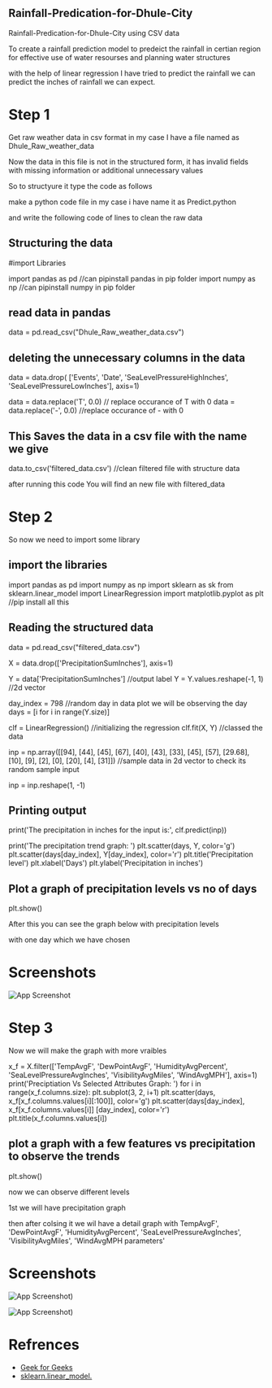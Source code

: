 
## Rainfall-Predication-for-Dhule-City

Rainfall-Predication-for-Dhule-City using CSV data

To create a rainfall prediction model to predeict the rainfall in certian region
for effective use of water resourses and planning water structures

with the help of linear regression I have tried to predict the rainfall
we can predict the inches of rainfall we can expect.



# Step 1

Get raw weather data in csv format in my case I have a file named as Dhule_Raw_weather_data

Now the data in this file is not in the structured form, it has invalid fields with missing information or additional unnecessary values

So to structyure it type the code as follows

make a python code file in my case i have name it as Predict.python

and write the following code of lines to clean the raw data

## Structuring the data
#import Libraries

import pandas as pd  //can pipinstall pandas in pip folder
import numpy as np  //can pipinstall numpy in pip folder

## read data in pandas 
data = pd.read_csv("Dhule_Raw_weather_data.csv")

## deleting the unnecessary columns in the data
data = data.drop(
    ['Events', 'Date', 'SeaLevelPressureHighInches', 'SeaLevelPressureLowInches'], axis=1)

data = data.replace('T', 0.0)  // replace occurance of T with 0
data = data.replace('-', 0.0)  //replace occurance of - with 0

## This Saves the data in a csv file with the name we give 
data.to_csv('filtered_data.csv') //clean filtered file with structure data

after running this code You will find an new file with filtered_data




# Step 2 
So now we need to import some library
## import the libraries
import pandas as pd
import numpy as np
import sklearn as sk
from sklearn.linear_model import LinearRegression
import matplotlib.pyplot as plt //pip install all this

## Reading the structured data
data = pd.read_csv("filtered_data.csv")

X = data.drop(['PrecipitationSumInches'], axis=1)

Y = data['PrecipitationSumInches'] //output label
Y = Y.values.reshape(-1, 1) //2d vector

day_index = 798 //random day in data plot we will be observing the day
days = [i for i in range(Y.size)]

clf = LinearRegression() //initializing the regression
clf.fit(X, Y) //classed the data

inp = np.array([[94], [44], [45], [67], [40], [43], [33], [45],
                [57], [29.68], [10], [9], [2], [0], [20], [4], [31]]) //sample data in 2d vector to check its random sample input

inp = inp.reshape(1, -1)

## Printing output
print('The precipitation in inches for the input is:', clf.predict(inp))

print('The precipitation trend graph: ')
plt.scatter(days, Y, color='g')
plt.scatter(days[day_index], Y[day_index], color='r')
plt.title('Precipitation level')
plt.xlabel('Days')
plt.ylabel('Precipitation in inches')

## Plot a graph of precipitation levels vs no of days
plt.show()

After this you can see the graph below with precipitation levels

with one day which we have chosen

# Screenshots

![App Screenshot](https://user-images.githubusercontent.com/72987607/180610021-eda0ce54-1fb7-45c7-829f-c1f28fd372f9.png)


# Step 3

Now we will make the graph with more vraibles 

x_f = X.filter(['TempAvgF', 'DewPointAvgF', 'HumidityAvgPercent',
                'SeaLevelPressureAvgInches', 'VisibilityAvgMiles',
                'WindAvgMPH'], axis=1)
print('Preciptiation Vs Selected Attributes Graph: ')
for i in range(x_f.columns.size):
    plt.subplot(3, 2, i+1)
    plt.scatter(days, x_f[x_f.columns.values[i][:100]], color='g')
    plt.scatter(days[day_index], x_f[x_f.columns.values[i]]
                [day_index], color='r')
    plt.title(x_f.columns.values[i])

## plot a graph with a few features vs precipitation to observe the trends
plt.show()

now we can observe different levels 

1st we will have precipitation graph 

then after colsing it we wil have a detail graph with TempAvgF', 'DewPointAvgF', 'HumidityAvgPercent',
                'SeaLevelPressureAvgInches', 'VisibilityAvgMiles',
                'WindAvgMPH parameters'




# Screenshots

![App Screenshot](https://user-images.githubusercontent.com/72987607/180610021-eda0ce54-1fb7-45c7-829f-c1f28fd372f9.png))

![App Screenshot](https://user-images.githubusercontent.com/72987607/180610073-78e99d73-e29d-42d0-9b9f-af830a15c3e0.png))



# Refrences

 - [Geek for Geeks](https://www.geeksforgeeks.org/python-pandas-dataframe-drop_duplicates/)
 - [sklearn.linear_model.](https://scikit-learn.org/stable/modules/generated/sklearn.linear_model.LinearRegression.html)
 
